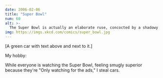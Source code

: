 ```yaml
---
date: 2006-02-06
title: "Super Bowl"
num: 60
alt: >-
  The Super Bowl is actually an elaborate ruse, concocted by a shadowy group in the mid sixties for this purpose. The "watch it for the ads" addition was a master stroke.
img: https://imgs.xkcd.com/comics/super_bowl.jpg
---
```

[A green car with text above and next to it.]

My hobby:

While everyone is watching the Super Bowl, feeling smugly superior because they're "Only watching for the ads," I steal cars.